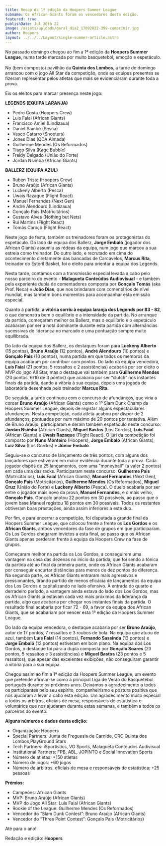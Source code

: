 ```yaml
---
title: Recap da 1ª edição da Hoopers Summer League
subname: Os African Giants foram os vencedores desta edição.
featured: true
publishDate: Jul 20th 22
image: /assets/uploads/geral_dia2_17092022-399-comprimir.jpg
author: Hoopers
layout: ../../../Layout/single-summer-article.astro
---
```

<!--StartFragment-->

No passado domingo chegou ao fim a 1ª edição da **Hoopers Summer League**, numa tarde marcada por muito basquetebol, emoção e espetáculo.\
\
No (bem composto) pavilhão da **Quinta dos Lombos**, a tarde de domingo arrancou com o jogo All Star da competição, onde as equipas presentes se fizeram representar pelos atletas que mais se evidenciaram durante toda a prova. 

Eis os eleitos para marcar presença neste jogo:

**LEGENDS (EQUIPA LARANJA)**

* Pedro Costa (Hoopers Crew)
* Luis Faial (African Giants)
* Francisco Amiel (Lindizaua)
* Daniel Sambé (Pesca)
* Vasco Catarro (Shooters)
* Jones Dias (QDA Almada)
* Guilherme Mendes (Os Reformados)
* Tiago Silva (Kage Bubble)
* Freidy Delgado (União do Forte)
* Jordan Nsimba (African Giants)

**BALLERZ (EQUIPA AZUL)**

* Ruben Triste (Hoopers Crew)
* Bruno Araújo (African Giants)
* Luckeny Alberto (Pesca)
* Uwais Razaque (Flight React)
* Manuel Fernandes (Next Gen)
* André Alendouro (Lindizaua)
* Gonçalo Pais (Motricitários)
* Gustavo Alves (Nothing but Nets)
* Rui Martins (Flight React)
* Tomás Caroço (Flight React)

Neste jogo de festa, também os treinadores foram os protagonistas do espetáculo. Do lado da equipa dos Ballerz, **Jorge Embaló** (jogador dos African Giants) assumiu as rédeas da equipa, num jogo que marcou a sua estreia como treinador. Do outro lado, e recrutado em cima do acontecimento diretamente das bancadas de Carcavelos, **Marcus Rita**, treinador do Estoril Basket, foi o eleito para orientar a equipa dos Legends.

Nesta tarde, contámos com a transmissão especial levada a cabo pelo nosso parceiro do evento - **Malagueta Conteúdos Audiovisual** - e também pela experiente dupla de comentadores composta por **Gonçalo Tomás** (aka Prof. Neca) e **João Dias**, que nos brindaram com comentários de nível mundial, mas também bons momentos para acompanhar esta emissão especial.

Quanto à partida, **a vitória sorriu à equipa laranja dos Legends por 83 - 82**, o que demonstra bem o equilíbrio e a intensidade da partida. No arranque da partida, começaram melhor os Ballerz, mas o equilíbrio e o espetáculo acabaram por ser a nota dominante durante esta partida com alternâncias sucessivas de liderança no marcado e uma pontuação sempre muito equilibrada.

Do lado da equipa dos Ballerz, os destaques foram para **Luckeny Alberto** (15 pontos), **Bruno Araújo** (12 pontos), **André Alendouro** (10 pontos) e **Gonçalo Pais** (10 pontos), numa partida em que todos os membros da equipa acabaram por contribuir com pontos. Do lado da equipa vencedora, **Luís Faial** (21 pontos, 5 ressaltos e 2 assistências) acabaria por ser eleito o MVP do jogo All Star, mas o destaque vai também para **Guilherme Mendes** (20 pontos, 6/10 de 3 pontos) que acabaria por ser “clutch” nos instantes finais da partida, dando a vitória à sua equipa, depois uma jogada de laboratória desenhada pelo treinador **Marcus Rita**.

De seguida, a tarde continuou com o concurso de afundanços, que viria a coroar **Bruno Araújo** (African Giants) como o 1º Slam Dunk Champ da Hoopers Summer League, depois de registar alguns espectaculares afundanços. Nesta competição, cada atleta acabou por dispor de 2 afundanços, pontuados por num máximo de 20 pontos por tentativa. Além de Bruno Araújo, participaram e deram também espetáculo neste concurso: **Jordan Nsimba** (African Giants), **Miguel Bastos** (Los Gordos), **Luís Faial** (African Giants) e **Uwais Razaque** (Flight React). O júri da competição foi composto por **Nuno Monteiro** (Hoopers), **Jorge Embaló** (African Giants), **Luiz Silva** (Los Gordos) e **Júnior Embaló**.

Seguiu-se o concurso de lançamento de três pontos, com alguns dos lançadores que estiveram em maior evidência durante toda a prova. Cada jogador dispôs de 25 lançamentos, com uma "moneyball" (a valer 2 pontos) em cada uma das racks. Participaram neste concurso: **Guilherme Pais** (Motricitários), **Luís Faial** (African Giants), **Manuel Fernandes** (Next Gen), **Gonçalo Pais** (Motricitários), **Guilherme Mendes** (Os Reformados), **Miguel Cruz** (União do Forte) e **Luckeny Alberto** (Pesca). O duelo acabaria por ser entre o jogador mais novo da prova, **Manuel Fernandes**, e o mais velho, **Gonçalo Pais**. Gonçalo anotou 22 pontos em 30 possíveis, ao passo que o jovem base Manuel registou 18 pontos em 30 possíveis. Todos os restantes obtiveram boas prestações, ainda assim inferiores a este duo.

Por fim, e para encerrar a competição, foi disputada a grande final da Hoopers Summer League, que colocou frente a frente os **Los Gordos** e os **African Giants**, ambos vencedores da fase de grupos em que participaram. Os Los Gordos chegaram invictos a esta final, ao passo que os African Giants apenas perderam frente à equipa da Hoopers Crew na fase de grupos.

Começaram melhor na partida os Los Gordos, a conseguirem uma vantagem na casa das dezenas no início da partida, que foi sendo a tónica da partida até ao final da primeira parte, onde os African Giants acabaram por conseguir encurtar distâncias para menos de dez pontos de diferença. Na segunda parte, os African Giants entraram mais agressivos e pressionantes, tirando partido de menos eficácia de lançamentos da equipa dos Los Gordos e capitalizando no lado ofensivo. À entrada do quarto e derradeiro período, a vantagem ainda estava do lado dos Los Gordos, mas os African Giants já estavam cada vez mais próximos da liderança da partida, algo que acabaria por chegar nos instantes finais da partida. O resultado final acabaria por ficar 72 - 69, a favor da equipa dos African Giants, que se acabariam por vencer esta 1ª edição da Hoopers Summer League.

Do lado da equipa vencedora, o destaque acabaria por ser **Bruno Araújo**, autor de 17 pontos, 7 ressaltos e 3 roubos de bola. Na equipa que atuou de azul, também **Luís Faial** (14 pontos), **Fernando Sassinda** (13 pontos) e **Jorge Embaló** (12 pontos) estiveram em bom plano. Na equipa dos Los Gordos, o destaque foi para a dupla composta por **Gonçalo Soares** (23 pontos, 5 ressaltos e 3 assistências) e **Miguel Bastos** (23 pontos e 5 ressaltos), que apesar das excelentes exibições, não conseguiram garantir a vitória para a sua equipa.

Chegou assim ao fim a 1ª edição da Hoopers Summer League, um evento que pretende afirmar-se como a principal Liga de Verão do Basquetebol português durante os próximos anos. Deixamos o agradecimento a todos os participantes pelo seu espírito, companheirismo e postura positiva que nos ajudaram a levar a cabo esta edição. Um agradecimento muito especial a todos os árbitros, oficiais de mesa, responsáveis de estatística e voluntários que nos ajudaram durante estas semanas, e também a todos os parceiros do evento: 

**Alguns números e dados desta edição:**

* Organização: Hoopers
* Special Partners: Junta de Freguesia de Carnide, CRC Quinta dos Lombos,PlayGround Stars
* Tech Partners: iSportistics, VO Sports, Malagueta Conteúdos Audivisual
* Institutional Partners: FPB, ABL, JOPINTO e Social Innovation Sports
* Número de atletas: +150 atletas
* Número de jogos: +60 jogos
* Número de árbitros, oficiais de mesa e responsáveis de estatística: +25 pessoas

**Prémios:**

* Campeões: African Giants
* MVP: Bruno Araújo (African Giants)
* MVP do Jogo All Star: Luís Faial (African Giants)
* Rookie of the League: Guilherme Mendes (Os Reformados)
* Vencedor do “Slam Dunk Contest”: Bruno Araújo (African Giants)
* Vencedor do “Three Point Contest”: Gonçalo Pais (Motricitários)



Até para o ano!

Redação e edição: **Hoopers**

<!--EndFragment-->